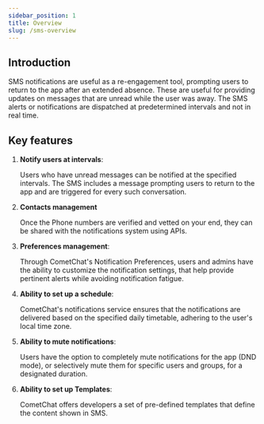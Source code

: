 ```yaml
---
sidebar_position: 1
title: Overview
slug: /sms-overview
---
```


## Introduction

SMS notifications are useful as a re-engagement tool, prompting users to return to the app after an extended absence. These are useful for providing updates on messages that are unread while the user was away. The SMS alerts or notifications are dispatched at predetermined intervals and not in real time.

## Key features

1. **Notify users at intervals**:

    Users who have unread messages can be notified at the specified intervals. The SMS includes a message prompting users to return to the app and are triggered for every such conversation.

1. **Contacts management**

    Once the Phone numbers are verified and vetted on your end, they can be shared with the notifications system using APIs.

1. **Preferences management**:

    Through CometChat's Notification Preferences, users and admins have the ability to customize the notification settings, that help provide pertinent alerts while avoiding notification fatigue.

1. **Ability to set up a schedule**:

    CometChat's notifications service ensures that the notifications are delivered based on the specified daily timetable, adhering to the user's local time zone.

1. **Ability to mute notifications**:

    Users have the option to completely mute notifications for the app (DND mode), or selectively mute them for specific users and groups, for a designated duration.

1. **Ability to set up Templates**:

    CometChat offers developers a set of pre-defined templates that define the content shown in SMS.

